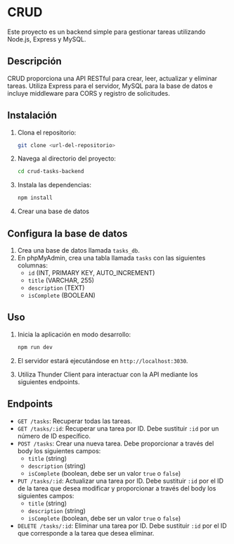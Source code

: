 # CRUD

Este proyecto es un backend simple para gestionar tareas utilizando Node.js, Express y MySQL.

## Descripción

CRUD proporciona una API RESTful para crear, leer, actualizar y eliminar tareas. 
Utiliza Express para el servidor, MySQL para la base de datos e incluye middleware para CORS y registro de solicitudes.

## Instalación

1. Clona el repositorio:
    ```sh
    git clone <url-del-repositorio>
    ```
2. Navega al directorio del proyecto:
    ```sh
    cd crud-tasks-backend
    ```
3. Instala las dependencias:
    ```sh
    npm install
    ```
3. Crear una base de datos
    

## Configura la base de datos

1. Crea una base de datos llamada `tasks_db`.
2. En phpMyAdmin, crea una tabla llamada `tasks` con las siguientes columnas:
    - `id` (INT, PRIMARY KEY, AUTO_INCREMENT)
    - `title` (VARCHAR, 255)
    - `description` (TEXT)
    - `isComplete` (BOOLEAN)
    
## Uso

1. Inicia la aplicación en modo desarrollo:
    ```sh
    npm run dev
    ```
2. El servidor estará ejecutándose en `http://localhost:3030`.

3. Utiliza Thunder Client para interactuar con la API mediante los siguientes endpoints.



## Endpoints

- `GET /tasks`: Recuperar todas las tareas.
- `GET /tasks/:id`: Recuperar una tarea por ID. Debe sustituir `:id` por un número de ID específico.
- `POST /tasks`: Crear una nueva tarea. Debe proporcionar a través del body los siguientes campos:
  - `title` (string)
  - `description` (string)
  - `isComplete` (boolean, debe ser un valor `true` o `false`)
- `PUT /tasks/:id`: Actualizar una tarea por ID. Debe sustituir `:id` por el ID de la tarea que desea modificar y proporcionar a través del body los siguientes campos:
  - `title` (string)
  - `description` (string)
  - `isComplete` (boolean, debe ser un valor `true` o `false`)
- `DELETE /tasks/:id`: Eliminar una tarea por ID. Debe sustituir `:id` por el ID que corresponde a la tarea que desea eliminar.